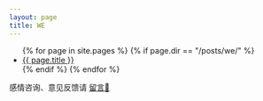 ```yaml
---
layout: page
title: WE
---
```


<ul>
{% for page in site.pages %}
  {% if page.dir == "/posts/we/" %}
    <li> <a href="{{ page.url | relative_url }}">{{ page.title }}</a> </li>
  {% endif %}
{% endfor %}
</ul>

感情咨询、意见反馈请 [留言💬](https://github.com/xuyilife/xuyilife.github.io/issues/new)
